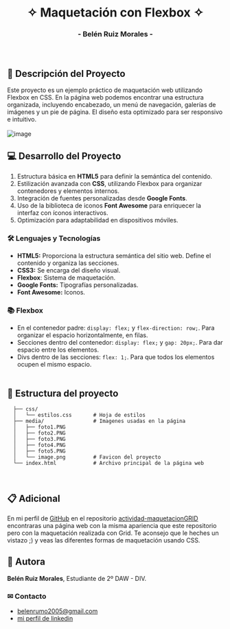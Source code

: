 # <div align="center"> ✧ Maquetación con Flexbox ✧ <br>
### <div align="center"> - Belén Ruiz Morales - </div><br><br>


## 📝 Descripción del Proyecto
Este proyecto es un ejemplo práctico de maquetación web utilizando Flexbox en CSS.
En la página web podemos encontrar una estructura organizada, incluyendo encabezado, un menú de navegación, galerías de imágenes y un pie de página. El diseño esta optimizado para ser responsivo e intuitivo.
<br><br>
![image](https://github.com/user-attachments/assets/93ee68bc-6f7c-4b88-a9f5-78d4c0991c0d)
<br>

## 💻 Desarrollo del Proyecto 
1. Estructura básica en **HTML5** para definir la semántica del contenido.  
2. Estilización avanzada con **CSS**, utilizando Flexbox para organizar contenedores y elementos internos.  
3. Integración de fuentes personalizadas desde **Google Fonts**.  
4. Uso de la biblioteca de iconos **Font Awesome** para enriquecer la interfaz con íconos interactivos.  
5. Optimización para adaptabilidad en dispositivos móviles.

### 🛠️ Lenguajes y Tecnologías
- **HTML5:** Proporciona la estructura semántica del sitio web. Define el contenido y organiza las secciones.
- **CSS3:** Se encarga del diseño visual.
- **Flexbox**: Sistema de maquetación.
- **Google Fonts:** Tipografías personalizadas.
- **Font Awesome:** Iconos.

### 📚 Flexbox
- En el contenedor padre: `display: flex;` y `flex-direction: row;`. Para organizar el espacio horizontalmente, en filas.
- Secciones dentro del contenedor: `display: flex;` y `gap: 20px;`. Para dar espacio entre los elementos.
- Divs dentro de las secciones: `flex: 1;`. Para que todos los elementos ocupen el mismo espacio.
<br><br>


##  📂 Estructura del proyecto
```
  ├── css/
  │   └── estilos.css       # Hoja de estilos
  ├── media/                # Imagenes usadas en la página
  │   ├── foto1.PNG
  │   ├── foto2.PNG
  │   ├── foto3.PNG
  │   ├── foto4.PNG
  │   ├── foto5.PNG
  │   └── image.png         # Favicon del proyecto
  └── index.html            # Archivo principal de la página web
```
<br>

## 📋 Adicional
En mi perfil de [GitHub](https://github.com/beelenruiz) en el repositorio [actividad-maquetacionGRID](https://github.com/beelenruiz/actividad-maquetacionGRID) encontraras una página web con la misma apariencia que este repositorio pero con la maquetación realizada con Grid. Te aconsejo que le heches un vistazo ;) y veas las diferentes formas de maquetación usando CSS.
<br>

## 👥 Autora
**Belén Ruiz Morales**,  Estudiante de 2º DAW - DIV.

### ✉ Contacto
- belenrumo2005@gmail.com
- [mi perfil de linkedin](https://www.linkedin.com/in/belen-ruiz-499b8b275/)

